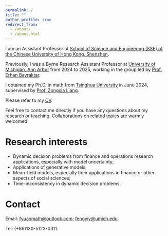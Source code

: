 ```yaml
---
permalink: /
title: ""
author_profile: true
redirect_from: 
  - /about/
  - /about.html
---
```



I am an Assistant Professor at [School of Science and Engineering (SSE) of the Chinese University of Hong Kong, Shenzhen](https://sse.cuhk.edu.cn/en).

Previously, I was a Byrne Research Assistant Professor at [University of Michigan, Ann Arbor](https://lsa.umich.edu/math/people/postdoc-faculty/fengyi-yuan.html) from 2024 to 2025, working in the group led by [Prof. Erhan Bayraktar](https://sites.lsa.umich.edu/erhan/).

I obtained my Ph.D. in math from [Tsinghua University](https://math.tsinghua.edu.cn) in June 2024, supervised by [Prof. Zongxia Liang](https://math.tsinghua.edu.cn/info/1125/1623.htm). 

Please refer to my [CV](../assets/CV.pdf).

Feel free to contact me directly if you have any questions about my research or teaching. Collaborations on related topics are warmly welcomed!


Research interests
======
- Dynamic decision problems from finance and operations research applications, especially with model uncertainty;
- Applications of generative models;
- Mean-field models, especially their applications in finance or other aspects of social sciences;
- Time-inconsistency in dynamic decision problems.

Contact
======

Email: [fyuanmath@outlook.com](mailto:fyuanmath@outlook.com); [fengyiy@umich.edu](mailto:fengyiy@umich.edu).

Tel: (+86)130-5123-0311.

